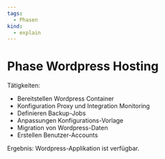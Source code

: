```yaml
---
tags:
  - Phasen
kind:
  - explain
---
```

# Phase Wordpress Hosting

Tätigkeiten:

* Bereitstellen Wordpress Container
* Konfiguration Proxy und Integration Monitoring
* Definieren Backup-Jobs
* Anpassungen Konfigurations-Vorlage
* Migration von Wordpress-Daten
* Erstellen Benutzer-Accounts

Ergebnis: Wordpress-Applikation ist verfügbar.